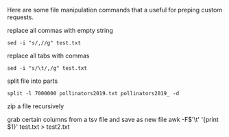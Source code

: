 
Here are some file manipulation commands that a useful for preping custom requests. 

replace all commas with empty string  
```
sed -i "s/,//g" test.txt
```

replace all tabs with commas 
```
sed -i "s/\t/,/g" test.txt
```

split file into parts
```
split -l 7000000 pollinators2019.txt pollinators2019_ -d
```
> 

zip a file recursively

grab certain columns from a tsv file and save as new file
awk -F$'\t' '{print $1}' test.txt > test2.txt


